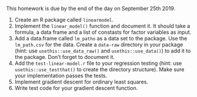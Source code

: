 This homework is due by the end of the day on September 25th 2019.

1.  Create an R package called `linearmodel`.
2.  Implement the `linear_model()` function and document it. It should
    take a formula, a data frame and a list of constasts for factor
    variables as input.
3.  Add a data.frame called `lm_patho` as a data set to the package. Use
    the `lm_path.csv` for the data. Create a `data-raw` directory in
    your package (hint: use `usethis::use_data_raw()` and
    `usethis::use_data()`) to add it to the package. Don’t forget to
    document it.
4.  Add the `test-linear-model.r` file to your regression testing (hint:
    use `usethis::use_testthat()` to create the directory structure).
    Make sure your implementation passes the tests.
5.  Implement gradient descent for ordinary least squares.
6.  Write test code for your gradient descent function.
 
<!--
5.  Add the package to [Travis-CI](https://travis-ci.com/) and update
    the `README.md` file so that the badge points to your Travis build
    (hint: use `usethis::use_travis()`). You will know it is working
    when the badge is green and gives the message “passing”. Exra hint:
    sign up for the Github student pack.
6.  Add code coverage (with either [Coveralls](https://coveralls.io/) or
    [CodeCov](https://codecov.io/)). Hint use `usethis::use_coverage()`).
-->

